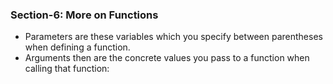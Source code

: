 ### Section-6: More on Functions
- Parameters are these variables which you specify between parentheses when defining a function.
- Arguments then are the concrete values you pass to a function when calling that function: